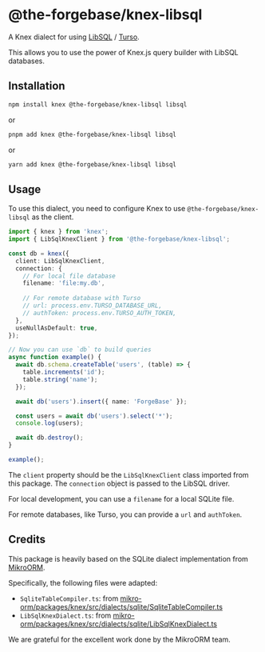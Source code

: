 # @the-forgebase/knex-libsql

A Knex dialect for using [LibSQL](https://libsql.org/) / [Turso](https://turso.tech/).


This allows you to use the power of Knex.js query builder with LibSQL databases.

## Installation

```bash
npm install knex @the-forgebase/knex-libsql libsql
```

or

```bash
pnpm add knex @the-forgebase/knex-libsql libsql
```

or

```bash
yarn add knex @the-forgebase/knex-libsql libsql
```

## Usage

To use this dialect, you need to configure Knex to use `@the-forgebase/knex-libsql` as the client.

```typescript
import { knex } from 'knex';
import { LibSqlKnexClient } from '@the-forgebase/knex-libsql';

const db = knex({
  client: LibSqlKnexClient,
  connection: {
    // For local file database
    filename: 'file:my.db', 
    
    // For remote database with Turso
    // url: process.env.TURSO_DATABASE_URL,
    // authToken: process.env.TURSO_AUTH_TOKEN,
  },
  useNullAsDefault: true,
});

// Now you can use `db` to build queries
async function example() {
  await db.schema.createTable('users', (table) => {
    table.increments('id');
    table.string('name');
  });

  await db('users').insert({ name: 'ForgeBase' });

  const users = await db('users').select('*');
  console.log(users);

  await db.destroy();
}

example();
```

The `client` property should be the `LibSqlKnexClient` class imported from this package. The `connection` object is passed to the LibSQL driver. 

For local development, you can use a `filename` for a local SQLite file.

For remote databases, like Turso, you can provide a `url` and `authToken`.

## Credits

This package is heavily based on the SQLite dialect implementation from [MikroORM](https://github.com/mikro-orm/mikro-orm).

Specifically, the following files were adapted:
- `SqliteTableCompiler.ts`: from [mikro-orm/packages/knex/src/dialects/sqlite/SqliteTableCompiler.ts](https://github.com/mikro-orm/mikro-orm/blob/master/packages/knex/src/dialects/sqlite/SqliteTableCompiler.ts)
- `LibSqlKnexDialect.ts`: from [mikro-orm/packages/knex/src/dialects/sqlite/LibSqlKnexDialect.ts](https://github.com/mikro-orm/mikro-orm/blob/master/packages/knex/src/dialects/sqlite/LibSqlKnexDialect.ts)

We are grateful for the excellent work done by the MikroORM team. 